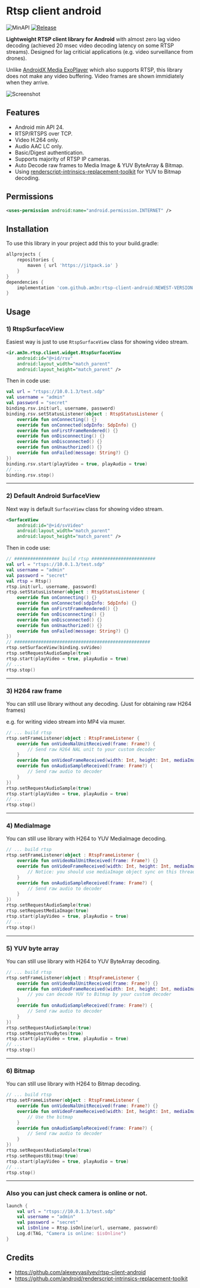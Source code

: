 # Rtsp client android
![MinAPI](https://img.shields.io/badge/API-23%2B-blue)
[![Release](https://jitpack.io/v/am3n/RTSP-Client-Android.svg)](https://jitpack.io/#am3n/RTSP-Client-Android)

<b>Lightweight RTSP client library for Android</b> with almost zero lag video decoding (achieved 20 msec video decoding latency on some RTSP streams). Designed for lag criticial applications (e.g. video surveillance from drones).

Unlike [AndroidX Media ExoPlayer](https://github.com/androidx/media) which also supports RTSP, this library does not make any video buffering. Video frames are shown immidiately when they arrive.

![Screenshot](docs/images/Screenshot_20221026_182823.png?raw=true "Screenshot")

## Features

- Android min API 24.
- RTSP/RTSPS over TCP.
- Video H.264 only.
- Audio AAC LC only.
- Basic/Digest authentication.
- Supports majority of RTSP IP cameras.
- Auto Decode raw frames to Media Image & YUV ByteArray & Bitmap.
- Using [renderscript-intrinsics-replacement-toolkit](https://github.com/android/renderscript-intrinsics-replacement-toolkit) for YUV to Bitmap decoding.

## Permissions

```xml
<uses-permission android:name="android.permission.INTERNET" />
```

## Installation

To use this library in your project add this to your build.gradle:

```gradle
allprojects {
    repositories {
        maven { url 'https://jitpack.io' }
    }
}
dependencies {
    implementation 'com.github.am3n:rtsp-client-android:NEWEST-VERSION'
}
```

## Usage

### 1) RtspSurfaceView

Easiest way is just to use `RtspSurfaceView` class for showing video stream.

```xml
<ir.am3n.rtsp.client.widget.RtspSurfaceView
    android:id="@+id/rsv"
    android:layout_width="match_parent"
    android:layout_height="match_parent" />
```

Then in code use:

```kotlin
val url = "rtsps://10.0.1.3/test.sdp"
val username = "admin"
val password = "secret"
binding.rsv.init(url, username, password)
binding.rsv.setStatusListener(object : RtspStatusListener {
    override fun onConnecting() {}
    override fun onConnected(sdpInfo: SdpInfo) {}
    override fun onFirstFrameRendered() {}
    override fun onDisconnecting() {}
    override fun onDisconnected() {}
    override fun onUnauthorized() {}
    override fun onFailed(message: String?) {}
})
binding.rsv.start(playVideo = true, playAudio = true)
// ...
binding.rsv.stop()
```

---

### 2) Default Android SurfaceView

Next way is default `SurfaceView` class for showing video stream.

```xml
<SurfaceView
    android:id="@+id/svVideo"
    android:layout_width="match_parent" 
    android:layout_height="match_parent" />
```

Then in code use:

```kotlin
// ################# build rtsp ########################
val url = "rtsps://10.0.1.3/test.sdp"
val username = "admin"
val password = "secret"
val rtsp = Rtsp()
rtsp.init(url, username, password)
rtsp.setStatusListener(object : RtspStatusListener {
    override fun onConnecting() {}
    override fun onConnected(sdpInfo: SdpInfo) {}
    override fun onFirstFrameRendered() {}
    override fun onDisconnecting() {}
    override fun onDisconnected() {}
    override fun onUnauthorized() {}
    override fun onFailed(message: String?) {}
})
// ###################################################
rtsp.setSurfaceView(binding.svVideo)
rtsp.setRequestAudioSample(true)
rtsp.start(playVideo = true, playAudio = true)
// ...
rtsp.stop()
```

---

### 3) H264 raw frame

You can still use library without any decoding. (Just for obtaining raw H264 frames)

e.g. for writing video stream into MP4 via muxer.

```kotlin
// ... build rtsp
rtsp.setFrameListener(object : RtspFrameListener {
    override fun onVideoNalUnitReceived(frame: Frame?) {
        // Send raw H264 NAL unit to your custom decoder
    }
    override fun onVideoFrameReceived(width: Int, height: Int, mediaImage: Image?, yuvBytes: ByteArray?, bitmap: Bitmap?) {}
    override fun onAudioSampleReceived(frame: Frame?) {
        // Send raw audio to decoder
    }
})
rtsp.setRequestAudioSample(true)
rtsp.start(playVideo = true, playAudio = true)
// ...
rtsp.stop()
```

---

### 4) MediaImage

You can still use library with H264 to YUV MediaImage decoding.

```kotlin
// ... build rtsp
rtsp.setFrameListener(object : RtspFrameListener {
    override fun onVideoNalUnitReceived(frame: Frame?) {}
    override fun onVideoFrameReceived(width: Int, height: Int, mediaImage: Image?, yuvBytes: ByteArray?, bitmap: Bitmap?) { 
        // Notice: you should use mediaImage object sync on this thread
    }
    override fun onAudioSampleReceived(frame: Frame?) {
        // Send raw audio to decoder
    }
})
rtsp.setRequestAudioSample(true)
rtsp.setRequestMediaImage(true)
rtsp.start(playVideo = true, playAudio = true)
// ...
rtsp.stop()
```

---

### 5) YUV byte array

You can still use library with H264 to YUV ByteArray decoding.

```kotlin
// ... build rtsp
rtsp.setFrameListener(object : RtspFrameListener {
    override fun onVideoNalUnitReceived(frame: Frame?) {}
    override fun onVideoFrameReceived(width: Int, height: Int, mediaImage: Image?, yuvBytes: ByteArray?, bitmap: Bitmap?) {
        // you can decode YUV to Bitmap by your custom decoder
    }
    override fun onAudioSampleReceived(frame: Frame?) {
        // Send raw audio to decoder
    }
})
rtsp.setRequestAudioSample(true)
rtsp.setRequestYuvBytes(true)
rtsp.start(playVideo = true, playAudio = true)
// ...
rtsp.stop()
```

---

### 6) Bitmap

You can still use library with H264 to Bitmap decoding.

```kotlin
// ... build rtsp
rtsp.setFrameListener(object : RtspFrameListener {
    override fun onVideoNalUnitReceived(frame: Frame?) {}
    override fun onVideoFrameReceived(width: Int, height: Int, mediaImage: Image?, yuvBytes: ByteArray?, bitmap: Bitmap?) {
        // Use the bitmap
    }
    override fun onAudioSampleReceived(frame: Frame?) {
        // Send raw audio to decoder
    }
})
rtsp.setRequestAudioSample(true)
rtsp.setRequestBitmap(true)
rtsp.start(playVideo = true, playAudio = true)
// ...
rtsp.stop()
```


---


### Also you can just check camera is online or not.

```kotlin
launch {
    val url = "rtsps://10.0.1.3/test.sdp"
    val username = "admin"
    val password = "secret"
    val isOnline = Rtsp.isOnline(url, username, password)
    Log.d(TAG, "Camera is online: $isOnline")
}
```

## Credits

* https://github.com/alexeyvasilyev/rtsp-client-android
* https://github.com/android/renderscript-intrinsics-replacement-toolkit


 
